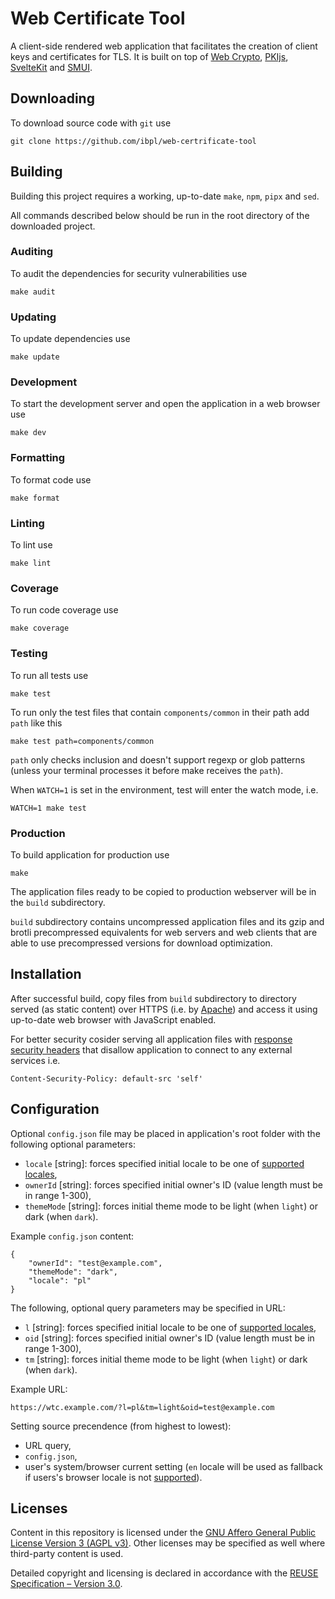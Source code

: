 <!--
SPDX-License-Identifier: AGPL-3.0-only
SPDX-FileCopyrightText: 2024 Informatyka Boguslawski sp. z o.o. sp.k. <https://www.ib.pl>
-->

# Web Certificate Tool

A client-side rendered web application that facilitates the creation of client keys and certificates for TLS. It is built on top of [Web Crypto](https://en.wikipedia.org/wiki/Web_Cryptography_API), [PKIjs](https://pkijs.org/), [SvelteKit](https://kit.svelte.dev/) and [SMUI](https://sveltematerialui.com/).

## Downloading

To download source code with `git` use

```
git clone https://github.com/ibpl/web-certrificate-tool
```

## Building

Building this project requires a working, up-to-date `make`, `npm`, `pipx` and `sed`.

All commands described below should be run in the root directory of the downloaded project.

### Auditing

To audit the dependencies for security vulnerabilities use

```
make audit
```

### Updating

To update dependencies use

```
make update
```

### Development

To start the development server and open the application in a web browser use

```
make dev
```

### Formatting

To format code use

```
make format
```

### Linting

To lint use

```
make lint
```

### Coverage

To run code coverage use

```
make coverage
```

### Testing

To run all tests use

```
make test
```

To run only the test files that contain `components/common` in their path add `path` like this

```
make test path=components/common
```

`path` only checks inclusion and doesn't support regexp or glob patterns (unless your terminal processes it before make receives the `path`).

When `WATCH=1` is set in the environment, test will enter the watch mode, i.e.

```
WATCH=1 make test
```

### Production

To build application for production use

```
make
```

The application files ready to be copied to production webserver will be in the `build` subdirectory.

`build` subdirectory contains uncompressed application files and its gzip and brotli precompressed equivalents for web servers and web clients that are able to use precompressed versions for download optimization.

## Installation

After successful build, copy files from `build` subdirectory to directory served (as static content) over HTTPS (i.e. by [Apache](https://httpd.apache.org/)) and access it using up-to-date web browser with JavaScript enabled.

For better security cosider serving all application files with [response security headers](https://developer.mozilla.org/en-US/docs/Web/HTTP/CSP) that disallow application to connect to any external services i.e.

```
Content-Security-Policy: default-src 'self'
```

## Configuration

Optional `config.json` file may be placed in application's root folder with the following optional parameters:

- `locale` [string]: forces specified initial locale to be one of [supported locales](src/lib/i18n/lang.json),
- `ownerId` [string]: forces specified initial owner's ID (value length must be in range 1-300),
- `themeMode` [string]: forces initial theme mode to be light (when `light`) or dark (when `dark`).

Example `config.json` content:

```
{
	"ownerId": "test@example.com",
	"themeMode": "dark",
	"locale": "pl"
}
```

The following, optional query parameters may be specified in URL:

- `l` [string]: forces specified initial locale to be one of [supported locales](src/lib/i18n/lang.json),
- `oid` [string]: forces specified initial owner's ID (value length must be in range 1-300),
- `tm` [string]: forces initial theme mode to be light (when `light`) or dark (when `dark`).

Example URL:

```
https://wtc.example.com/?l=pl&tm=light&oid=test@example.com
```

Setting source precendence (from highest to lowest):

- URL query,
- `config.json`,
- user's system/browser current setting (`en` locale will be used as fallback if users's browser locale is not [supported](src/lib/i18n/lang.json)).

## Licenses

Content in this repository is licensed under the [GNU Affero General Public License Version 3 (AGPL v3)](LICENSES/AGPL-3.0-only.txt). Other licenses may be specified as well where third-party content is used.

Detailed copyright and licensing is declared in accordance with the [REUSE Specification – Version 3.0](https://reuse.software/spec/).
